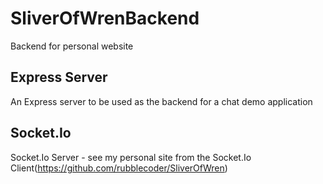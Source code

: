 # SliverOfWrenBackend
Backend for personal website

## Express Server
An Express server to be used as the backend for a chat demo application

## Socket.Io
Socket.Io Server - see my personal site from the Socket.Io Client(https://github.com/rubblecoder/SliverOfWren)
